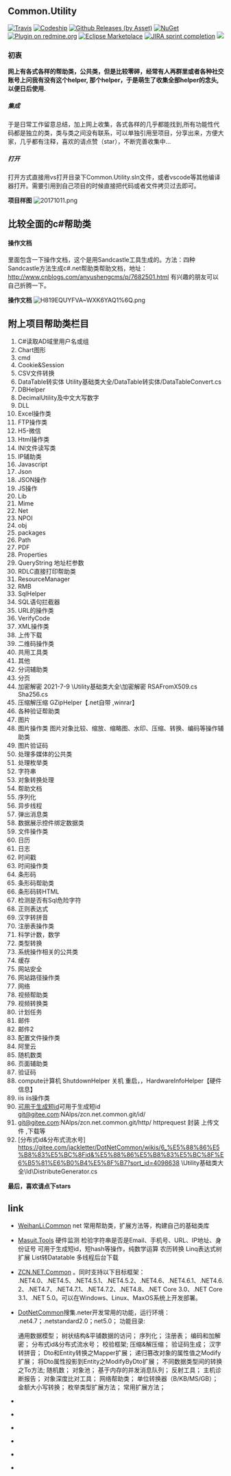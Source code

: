 
## Common.Utility

[![Travis](https://img.shields.io/travis/rust-lang/rust.svg)](https://ci.appveyor.com/project/Jimmey-Jiang/common-utility)
[![Codeship](https://img.shields.io/codeship/d6c1ddd0-16a3-0132-5f85-2e35c05e22b1.svg)](https://travis-ci.org/Jimmey-Jiang/Common.Utility)
[![Github Releases (by Asset)](https://img.shields.io/github/downloads/atom/atom/latest/atom-amd64.deb.svg)](https://github.com/Jimmey-Jiang/Common.Utility)
[![NuGet](https://img.shields.io/nuget/v/DotnetSpider2.Extension.svg)](https://www.nuget.org/packages)
[![Plugin on redmine.org](https://img.shields.io/redmine/plugin/stars/redmine_xlsx_format_issue_exporter.svg)](https://github.com/Jimmey-Jiang/Common.Utility)
[![Eclipse Marketplace](https://img.shields.io/eclipse-marketplace/last-update/notepad4e.svg)](https://github.com/Jimmey-Jiang/Common.Utility)
[![JIRA sprint completion](https://img.shields.io/jira/sprint/https/jira.spring.io/94.svg)](https://github.com/Jimmey-Jiang/Common.Utility)
[![](https://img.shields.io/bitbucket/issues-raw/atlassian/python-bitbucket.svg)](https://github.com/Jimmey-Jiang/Common.Utility)

### 初衷
**网上有各式各样的帮助类，公共类，但是比较零碎，经常有人再群里或者各种社交账号上问我有没有这个helper,
那个helper，于是萌生了收集全部helper的念头,以便日后使用.**

##### 集成
 于是日常工作留意总结，加上网上收集，各式各样的几乎都能找到,所有功能性代码都是独立的类，类与类之间没有联系，可以单独引用至项目，分享出来，方便大家，几乎都有注释，喜欢的请点赞（star），不断完善收集中... 

##### 打开
打开方式直接用vs打开目录下Common.Utility.sln文件，或者vscode等其他编译器打开。需要引用到自己项目的时候直接把代码或者文件拷贝过去即可。


**项目样图**
![20171011.png](http://upload-images.jianshu.io/upload_images/6855212-fd64cd5f294f1967.png?imageMogr2/auto-orient/strip%7CimageView2/2/w/1240)


## 比较全面的c#帮助类
#### 操作文档
里面包含一下操作文档，这个是用Sandcastle工具生成的。方法：四种Sandcastle方法生成c#.net帮助类帮助文档，地址：http://www.cnblogs.com/anyushengcms/p/7682501.html 有兴趣的朋友可以自己折腾一下。


**操作文档**
![H819EQUYFVA~WXK6YAQ1%6Q.png](http://upload-images.jianshu.io/upload_images/6855212-6cf5a7a2a4a75c89.png?imageMogr2/auto-orient/strip%7CimageView2/2/w/1240)


## 附上项目帮助类栏目
1.  C#读取AD域里用户名或组
2.  Chart图形
3.  cmd
4.  Cookie&Session
5.  CSV文件转换
6.  DataTable转实体 Utility基础类大全/DataTable转实体/DataTableConvert.cs
7.  DBHelper
8.  DecimalUtility及中文大写数字
9.  DLL
10.  Excel操作类
11.  FTP操作类
12.  H5-微信
13.  Html操作类
14.  INI文件读写类
15.  IP辅助类
16.  Javascript
17.  Json
18.  JSON操作
19.  JS操作
20.  Lib
21.  Mime
22.  Net
23.  NPOI
24.  obj
25.  packages
26.  Path
27.  PDF
28.  Properties
29.  QueryString 地址栏参数
30.  RDLC直接打印帮助类
31.  ResourceManager
32.  RMB
33.  SqlHelper
34.  SQL语句拦截器
35.  URL的操作类
36.  VerifyCode
37.  XML操作类
38.  上传下载
39.  二维码操作类
40.  共用工具类
41.  其他
42.  分词辅助类
43.  分页
44.  加密解密
     2021-7-9 \Utility基础类大全\加密解密 RSAFromX509.cs  Sha256.cs
45.  压缩解压缩  GZipHelper【.net自带 ,winrar】
46.  各种验证帮助类
47.  图片
48.  图片操作类    图片对象比较、缩放、缩略图、水印、压缩、转换、编码等操作辅助类
49.  图片验证码
50.  处理多媒体的公共类
51.  处理枚举类
52.  字符串
53.  对象转换处理
54.  帮助文档
55.  序列化
56.  异步线程
57.  弹出消息类
58.  数据展示控件绑定数据类
59.  文件操作类
60.  日历
61.  日志
62.  时间戳
63.  时间操作类
64.  条形码
65.  条形码帮助类
66.  条形码转HTML
67.  检测是否有Sql危险字符
68.  正则表达式
69.  汉字转拼音
70.  注册表操作类
71.  科学计数，数学
72.  类型转换
73.  系统操作相关的公共类
74.  缓存
75.  网站安全
76.  网站路径操作类
77.  网络
78.  视频帮助类
79.  视频转换类
80.  计划任务
81.  邮件
82.  邮件2
83.  配置文件操作类
84.  阿里云
85.  随机数类
86.  页面辅助类
87.  验证码
88.  compute计算机  ShutdownHelper 关机 重启，，HardwareInfoHelper【硬件信息】
89.   iis iis操作类
90. [可用于生成短id](./Utility基础类大全/Id)可用于生成短id  git@gitee.com:NAlps/zcn.net.common.git/id/
91.   git@gitee.com:NAlps/zcn.net.common.git/http/  httprequest 封装  上传文件 ,下载等
93. [分布式id&分布式流水号] https://gitee.com/jackletter/DotNetCommon/wikis/6_%E5%88%86%E5%B8%83%E5%BC%8Fid&%E5%88%86%E5%B8%83%E5%BC%8F%E6%B5%81%E6%B0%B4%E5%8F%B7?sort_id=4098638
   \Utility基础类大全\Id\DistributeGenerator.cs

**最后，喜欢请点下stars**
## link
* [WeihanLi.Common](https://github.com/WeihanLi/WeihanLi.Common.git) net 常用帮助类，扩展方法等，构建自己的基础类库
* [Masuit.Tools](git@github.com:zhouweiaccp/Masuit.Tools.git) 硬件监测 检验字符串是否是Email、手机号、URL、IP地址、身份证号  可用于生成短id，短hash等操作，纯数学运算 农历转换  Linq表达式树扩展 List转Datatable 多线程后台下载
* [ZCN.NET.Common](https://gitee.com/NAlps/zcn.net.common/blob/master/ZCN.NET.Common/Id/SequentialGuidGenerator.cs) 。同时支持以下目标框架： .NET4.0、.NET4.5、.NET4.5.1、.NET4.5.2、.NET4.6、.NET4.6.1、.NET4.6.2、.NET4.7、.NET4.7.1、.NET4.7.2、.NET4.8、.NET Core 3.0、.NET Core 3.1、.NET 5.0。可以在Windows、Linux、MaxOS系统上开发部署。
* [DotNetCommon](https://gitee.com/jackletter/DotNetCommon)搜集.neter开发常用的功能，运行环境： .net4.7；.netstandard2.0；net5.0；
功能目录:

    通用数据模型；
    树状结构&平铺数据的访问；
    序列化；
    注册表；
    编码和加解密；
    分布式id&分布式流水号；
    校验框架;
    压缩&解压缩；
    验证码生成；
    汉字转拼音；
    Dto和Entity转换之Mapper扩展；
    递归篡改对象的属性值之Modify扩展；
    将Dto属性投影到Entity之ModifyByDto扩展；
    不同数据类型间的转换之To方法;
    随机数；
    对象池；
    基于内存的并发消息队列；
    反射工具；
    主机诊断报告；
    对象深度比对工具；
    网络帮助类；
    单位转换器（B/KB/MS/GB）；
    金额大小写转换；
    枚举类型扩展方法；
    常用扩展方法；

* []()
* []()
* []()
* []()
* []()
* []()
